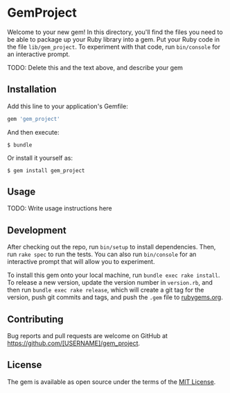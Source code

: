 # GemProject

Welcome to your new gem! In this directory, you'll find the files you need to be able to package up your Ruby library into a gem. Put your Ruby code in the file `lib/gem_project`. To experiment with that code, run `bin/console` for an interactive prompt.

TODO: Delete this and the text above, and describe your gem

## Installation

Add this line to your application's Gemfile:

```ruby
gem 'gem_project'
```

And then execute:

    $ bundle

Or install it yourself as:

    $ gem install gem_project

## Usage

TODO: Write usage instructions here

## Development

After checking out the repo, run `bin/setup` to install dependencies. Then, run `rake spec` to run the tests. You can also run `bin/console` for an interactive prompt that will allow you to experiment.

To install this gem onto your local machine, run `bundle exec rake install`. To release a new version, update the version number in `version.rb`, and then run `bundle exec rake release`, which will create a git tag for the version, push git commits and tags, and push the `.gem` file to [rubygems.org](https://rubygems.org).

## Contributing

Bug reports and pull requests are welcome on GitHub at https://github.com/[USERNAME]/gem_project.


## License

The gem is available as open source under the terms of the [MIT License](http://opensource.org/licenses/MIT).

